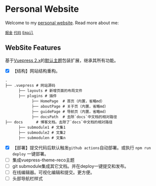 # Personal Website

Welcome to my [personal website](https://zhangling.site). Read more about me:

[`掘金`](https://juejin.im/user/59e6e9acf265da43111f4c21/collections?type=created)
[`代码`](https://github.com/lingxyz)
[`Email`](mailto:zhangling.me@foxmail.com)


## WebSite Features
基于[Vuepress 2.x](https://vuepress.github.io/zh/)的[默认主题](https://github.com/vuepress/vuepress-next/tree/main/ecosystem/theme-default/src/client/components)包装扩展，继承其所有功能。

- [X] 【结构】网站结构重构。
```shell
.
├── .vuepress # 网站源码
      ├── layouts # 新增页面的布局文件
      ├── plugins # 插件
            ├── HomePage  # 首页（内置，省略md）
            ├── aboutPage # 关于页（内置，省略md）
            ├── guidePage # 导航页（内置，省略md）
            ├── docsPath  # 去除`docs`中文档的相对路径
├── docs      # 博客文档。去除了`docs`中文档的相对路径
      ├── submodule1 # 文集1
      ├── submodule2 # 文集2
      ├── submodulen # 文集n
```
- [X] 【部署】提交代码后默认触发`github actions`自动部署。或执行 `npm run deploy` 一键部署。
- [ ] 集成vuepress-theme-reco主题
- [ ] git submodule集成其它文档。并在deploy一键提交和发布。
- [ ] 在线编辑器。可视化编辑和提交。更方便。
- [ ] 头部导航栏样式

